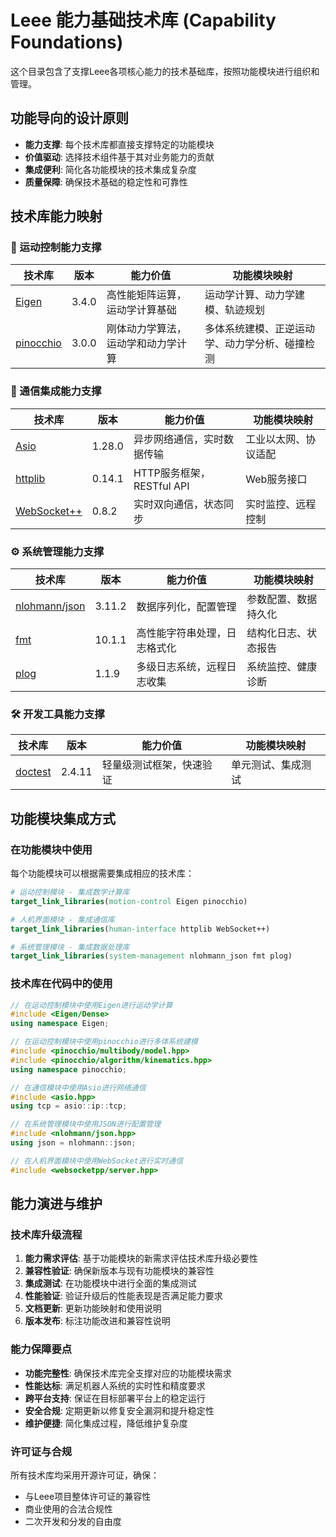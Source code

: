 # Leee 能力基础技术库 (Capability Foundations)

这个目录包含了支撑Leee各项核心能力的技术基础库，按照功能模块进行组织和管理。

## 功能导向的设计原则

- **能力支撑**: 每个技术库都直接支撑特定的功能模块
- **价值驱动**: 选择技术组件基于其对业务能力的贡献
- **集成便利**: 简化各功能模块的技术集成复杂度
- **质量保障**: 确保技术基础的稳定性和可靠性

## 技术库能力映射

### 🤖 运动控制能力支撑

| 技术库 | 版本 | 能力价值 | 功能模块映射 |
|--------|------|----------|--------------|
| [Eigen](eigen/) | 3.4.0 | 高性能矩阵运算，运动学计算基础 | 运动学计算、动力学建模、轨迹规划 |
| [pinocchio](pinocchio/) | 3.0.0 | 刚体动力学算法，运动学和动力学计算 | 多体系统建模、正逆运动学、动力学分析、碰撞检测 |

### 📡 通信集成能力支撑

| 技术库 | 版本 | 能力价值 | 功能模块映射 |
|--------|------|----------|--------------|
| [Asio](asio/) | 1.28.0 | 异步网络通信，实时数据传输 | 工业以太网、协议适配 |
| [httplib](httplib/) | 0.14.1 | HTTP服务框架，RESTful API | Web服务接口 |
| [WebSocket++](websocketpp/) | 0.8.2 | 实时双向通信，状态同步 | 实时监控、远程控制 |

### ⚙️ 系统管理能力支撑

| 技术库 | 版本 | 能力价值 | 功能模块映射 |
|--------|------|----------|--------------|
| [nlohmann/json](json/) | 3.11.2 | 数据序列化，配置管理 | 参数配置、数据持久化 |
| [fmt](fmt/) | 10.1.1 | 高性能字符串处理，日志格式化 | 结构化日志、状态报告 |
| [plog](plog/) | 1.1.9 | 多级日志系统，远程日志收集 | 系统监控、健康诊断 |

### 🛠️ 开发工具能力支撑

| 技术库 | 版本 | 能力价值 | 功能模块映射 |
|--------|------|----------|--------------|
| [doctest](doctest/) | 2.4.11 | 轻量级测试框架，快速验证 | 单元测试、集成测试 |

## 功能模块集成方式

### 在功能模块中使用

每个功能模块可以根据需要集成相应的技术库：

```cmake
# 运动控制模块 - 集成数学计算库
target_link_libraries(motion-control Eigen pinocchio)

# 人机界面模块 - 集成通信库
target_link_libraries(human-interface httplib WebSocket++)

# 系统管理模块 - 集成数据处理库
target_link_libraries(system-management nlohmann_json fmt plog)
```

### 技术库在代码中的使用

```cpp
// 在运动控制模块中使用Eigen进行运动学计算
#include <Eigen/Dense>
using namespace Eigen;

// 在运动控制模块中使用pinocchio进行多体系统建模
#include <pinocchio/multibody/model.hpp>
#include <pinocchio/algorithm/kinematics.hpp>
using namespace pinocchio;

// 在通信模块中使用Asio进行网络通信
#include <asio.hpp>
using tcp = asio::ip::tcp;

// 在系统管理模块中使用JSON进行配置管理
#include <nlohmann/json.hpp>
using json = nlohmann::json;

// 在人机界面模块中使用WebSocket进行实时通信
#include <websocketpp/server.hpp>
```

## 能力演进与维护

### 技术库升级流程

1. **能力需求评估**: 基于功能模块的新需求评估技术库升级必要性
2. **兼容性验证**: 确保新版本与现有功能模块的兼容性
3. **集成测试**: 在功能模块中进行全面的集成测试
4. **性能验证**: 验证升级后的性能表现是否满足能力要求
5. **文档更新**: 更新功能映射和使用说明
6. **版本发布**: 标注功能改进和兼容性说明

### 能力保障要点

- **功能完整性**: 确保技术库完全支撑对应的功能模块需求
- **性能达标**: 满足机器人系统的实时性和精度要求
- **跨平台支持**: 保证在目标部署平台上的稳定运行
- **安全合规**: 定期更新以修复安全漏洞和提升稳定性
- **维护便捷**: 简化集成过程，降低维护复杂度

### 许可证与合规

所有技术库均采用开源许可证，确保：
- 与Leee项目整体许可证的兼容性
- 商业使用的合法合规性
- 二次开发和分发的自由度
